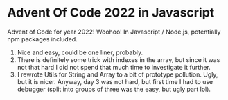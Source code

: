 # Advent Of Code 2022 in Javascript

Advent of Code for year 2022! Woohoo! In Javascript / Node.js, potentially npm packages included.

1) Nice and easy, could be one liner, probably.
2) There is definitely some trick with indexes in the array, but since it was not that hard I did not spend that much time to investigate it further.
3) I rewrote Utils for String and Array to a bit of prototype pollution. Ugly, but it is nicer. Anyway, day 3 was not hard, but first time I had to use debugger (split into groups of three was the easy, but ugly part lol).
